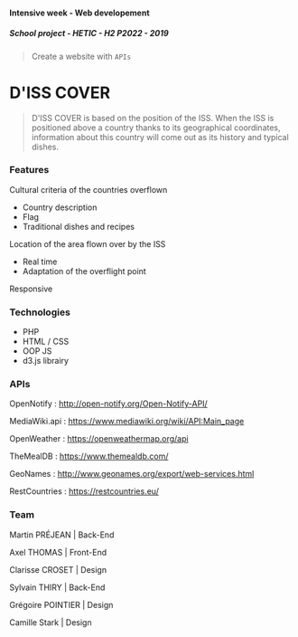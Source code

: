 #### Intensive week - Web developement 
##### School project - HETIC - H2 P2022 - 2019
> Create a website with `APIs`

# D'ISS COVER
> D'ISS COVER is based on the position of the ISS. When the ISS is positioned above a country thanks to its geographical coordinates, information about this country will come out as its history and typical dishes.

### Features
Cultural criteria of the countries overflown
* Country description
* Flag
* Traditional dishes and recipes

Location of the area flown over by the ISS
* Real time
* Adaptation of the overflight point

Responsive

### Technologies 
* PHP
* HTML / CSS
* OOP JS
* d3.js librairy

### APIs

OpenNotify : <http://open-notify.org/Open-Notify-API/>

MediaWiki.api : <https://www.mediawiki.org/wiki/API:Main_page>

OpenWeather : <https://openweathermap.org/api>

TheMealDB : <https://www.themealdb.com/>

GeoNames : <http://www.geonames.org/export/web-services.html>

RestCountries : <https://restcountries.eu/>

### Team

Martin PRÉJEAN | Back-End

Axel THOMAS | Front-End

Clarisse CROSET | Design

Sylvain THIRY | Back-End

Grégoire POINTIER | Design

Camille Stark | Design
